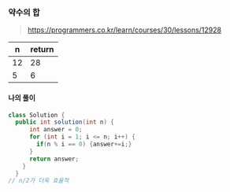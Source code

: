 ### 약수의 합



> https://programmers.co.kr/learn/courses/30/lessons/12928



| n    | return |
| ---- | ------ |
| 12   | 28     |
| 5    | 6      |



#### 나의 풀이

```java
class Solution {
  public int solution(int n) {
      int answer = 0;      
      for (int i = 1; i <= n; i++) {
        if(n % i == 0) {answer+=i;}
      }
      return answer;
    }
  }
// n/2가 더욱 효율적
```

